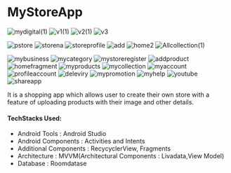 # MyStoreApp
![mydigital(1)](https://user-images.githubusercontent.com/68853216/106365026-d4006680-6358-11eb-8fe8-153d5add84e9.png)
![v1(1)](https://user-images.githubusercontent.com/68853216/106365058-07db8c00-6359-11eb-97a0-71c322ab8b47.png)
![v2(1)](https://user-images.githubusercontent.com/68853216/106365094-2c376880-6359-11eb-95b9-beec79464fd9.png)
![v3](https://user-images.githubusercontent.com/68853216/106365201-ef1fa600-6359-11eb-9cff-80efe22cc67f.png)




![pstore](https://user-images.githubusercontent.com/68853216/106365242-34dc6e80-635a-11eb-9b3e-beb85bdc379e.png)
![storena](https://user-images.githubusercontent.com/68853216/106365294-a2889a80-635a-11eb-9c4d-48c329dd4db5.png)
![storeprofile](https://user-images.githubusercontent.com/68853216/106365338-ea0f2680-635a-11eb-98b5-1283f2f2c411.png)
![add](https://user-images.githubusercontent.com/68853216/106365616-c056ff00-635c-11eb-8609-14091411524f.png)
![home2](https://user-images.githubusercontent.com/68853216/106365678-0ad87b80-635d-11eb-8a0c-9613a68bdaa3.png)
![Allcollection(1)](https://user-images.githubusercontent.com/68853216/106365833-1ed0ad00-635e-11eb-9d3f-119c77ccb330.png)

![mybusiness](https://user-images.githubusercontent.com/68853216/105635346-4a4c2700-5e88-11eb-923a-8521881c290f.png)
![mycategory](https://user-images.githubusercontent.com/68853216/105635444-d65e4e80-5e88-11eb-92fe-d5680dd84021.png)
![mystoreregister](https://user-images.githubusercontent.com/68853216/105635813-0a3a7380-5e8b-11eb-803b-0ab024824670.png)
![addproduct](https://user-images.githubusercontent.com/68853216/105635887-774e0900-5e8b-11eb-8a0f-5e5a499be77c.png)
![homefragment](https://user-images.githubusercontent.com/68853216/105635987-edeb0680-5e8b-11eb-826b-8bff72694ae6.png)
![myproducts](https://user-images.githubusercontent.com/68853216/105636097-90a38500-5e8c-11eb-8144-c837b0c25c8e.png)
![mycollection](https://user-images.githubusercontent.com/68853216/105636364-170c9680-5e8e-11eb-9bbc-ef305da5665a.png)
![myaccount](https://user-images.githubusercontent.com/68853216/105636229-6e5e3700-5e8d-11eb-8dd2-4756ce2bedeb.png)
![profileaccount](https://user-images.githubusercontent.com/68853216/105636288-bbdaa400-5e8d-11eb-9cf3-ed94ced41320.png)
![deleviry](https://user-images.githubusercontent.com/68853216/105636536-d82b1080-5e8e-11eb-9efa-965e619ae0a0.png)
![mypromotion](https://user-images.githubusercontent.com/68853216/105636647-1f190600-5e8f-11eb-85bc-17d707c6f069.png)
![myhelp](https://user-images.githubusercontent.com/68853216/105636675-58ea0c80-5e8f-11eb-917e-321ffd6b5858.png)
![youtube](https://user-images.githubusercontent.com/68853216/105636690-74edae00-5e8f-11eb-816f-d0da61f427b6.png)
![shareapp](https://user-images.githubusercontent.com/68853216/105636716-99498a80-5e8f-11eb-99f7-49bef10b6dd6.png)



It is a shopping app which allows user to create their own store with a feature of uploading products with their image and other details.

#### TechStacks Used:
   
  *  Android Tools : Android Studio
  *  Android Components : Activities and Intents
  *  Additional Components : RecycyclerView, Fragments
  *  Architecture : MVVM(Architectural Components : Livadata,View Model)
  * Database : Roomdatase 


